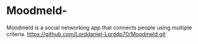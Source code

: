 # Moodmeld-
Moodmeld is a social networking app that connects people using multiple criteria.
https://github.com/Lorddaniel-Lorddp70/Moodmeld.git